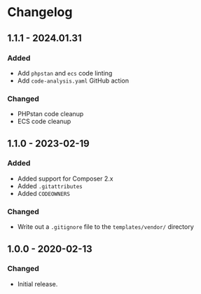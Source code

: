 Changelog
=========

## 1.1.1 - 2024.01.31
### Added
* Add `phpstan` and `ecs` code linting
* Add `code-analysis.yaml` GitHub action

### Changed
* PHPstan code cleanup
* ECS code cleanup

## 1.1.0 - 2023-02-19
### Added
* Added support for Composer 2.x
* Added `.gitattributes`
* Added `CODEOWNERS`

### Changed
* Write out a `.gitignore` file to the `templates/vendor/` directory

## 1.0.0 - 2020-02-13
### Changed
* Initial release.
